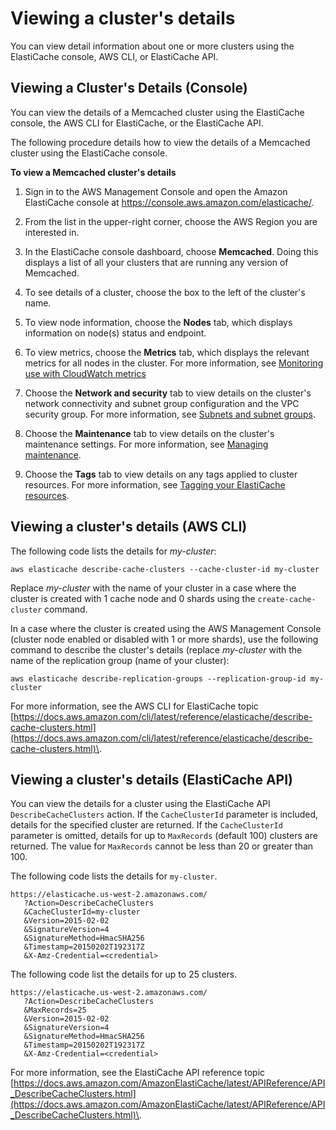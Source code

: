 # Viewing a cluster's details<a name="Clusters.ViewDetails"></a>

You can view detail information about one or more clusters using the ElastiCache console, AWS CLI, or ElastiCache API\.

## Viewing a Cluster's Details \(Console\)<a name="Clusters.ViewDetails.CON.Memcached"></a>

You can view the details of a Memcached cluster using the ElastiCache console, the AWS CLI for ElastiCache, or the ElastiCache API\.

The following procedure details how to view the details of a Memcached cluster using the ElastiCache console\.

**To view a Memcached cluster's details**

1. Sign in to the AWS Management Console and open the Amazon ElastiCache console at [https://console\.aws\.amazon\.com/elasticache/](https://console.aws.amazon.com/elasticache/)\.

1. From the list in the upper\-right corner, choose the AWS Region you are interested in\.

1. In the ElastiCache console dashboard, choose **Memcached**\. Doing this displays a list of all your clusters that are running any version of Memcached\.

1. To see details of a cluster, choose the box to the left of the cluster's name\.

1. To view node information, choose the **Nodes** tab, which displays information on node\(s\) status and endpoint\.

1. To view metrics, choose the **Metrics** tab, which displays the relevant metrics for all nodes in the cluster\. For more information, see [Monitoring use with CloudWatch metrics](CacheMetrics.md)

1. Choose the **Network and security** tab to view details on the cluster's network connectivity and subnet group configuration and the VPC security group\. For more information, see [Subnets and subnet groups](SubnetGroups.md)\.

1. Choose the **Maintenance** tab to view details on the cluster's maintenance settings\. For more information, see [Managing maintenance](maintenance-window.md)\.

1. Choose the **Tags** tab to view details on any tags applied to cluster resources\. For more information, see [Tagging your ElastiCache resources](Tagging-Resources.md)\.

## Viewing a cluster's details \(AWS CLI\)<a name="Clusters.ViewDetails.CLI"></a>

The following code lists the details for *my\-cluster*:

```
aws elasticache describe-cache-clusters --cache-cluster-id my-cluster
```

Replace *my\-cluster* with the name of your cluster in a case where the cluster is created with 1 cache node and 0 shards using the `create-cache-cluster` command\.

In a case where the cluster is created using the AWS Management Console \(cluster node enabled or disabled with 1 or more shards\), use the following command to describe the cluster's details \(replace *my\-cluster* with the name of the replication group \(name of your cluster\):

```
aws elasticache describe-replication-groups --replication-group-id my-cluster 
```

For more information, see the AWS CLI for ElastiCache topic [https://docs.aws.amazon.com/cli/latest/reference/elasticache/describe-cache-clusters.html](https://docs.aws.amazon.com/cli/latest/reference/elasticache/describe-cache-clusters.html)\.

## Viewing a cluster's details \(ElastiCache API\)<a name="Clusters.ViewDetails.API"></a>

You can view the details for a cluster using the ElastiCache API `DescribeCacheClusters` action\. If the `CacheClusterId` parameter is included, details for the specified cluster are returned\. If the `CacheClusterId` parameter is omitted, details for up to `MaxRecords` \(default 100\) clusters are returned\. The value for `MaxRecords` cannot be less than 20 or greater than 100\.

The following code lists the details for `my-cluster`\.

```
https://elasticache.us-west-2.amazonaws.com/
   ?Action=DescribeCacheClusters
   &CacheClusterId=my-cluster
   &Version=2015-02-02
   &SignatureVersion=4
   &SignatureMethod=HmacSHA256
   &Timestamp=20150202T192317Z
   &X-Amz-Credential=<credential>
```

The following code list the details for up to 25 clusters\.

```
https://elasticache.us-west-2.amazonaws.com/
   ?Action=DescribeCacheClusters
   &MaxRecords=25
   &Version=2015-02-02
   &SignatureVersion=4
   &SignatureMethod=HmacSHA256
   &Timestamp=20150202T192317Z
   &X-Amz-Credential=<credential>
```

For more information, see the ElastiCache API reference topic [https://docs.aws.amazon.com/AmazonElastiCache/latest/APIReference/API_DescribeCacheClusters.html](https://docs.aws.amazon.com/AmazonElastiCache/latest/APIReference/API_DescribeCacheClusters.html)\.